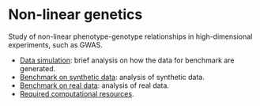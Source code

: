 # Non-linear genetics

Study of non-linear phenotype-genotype relationships in high-dimensional experiments, such as GWAS.

- [Data simulation](doc/data_generation.ipynb): brief analysis on how the data for benchmark are generated.
- [Benchmark on synthetic data](doc/benchmark.ipynb): analysis of synthetic data.
- [Benchmark on real data](doc/benchmark_real.ipynb): analysis of real data.
- [Required computational resources](doc/computational_resources.ipynb).
